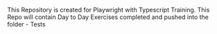 This Repository is created for Playwright with Typescript Training. 
This Repo will contain Day to Day Exercises completed and pushed into the folder - Tests
